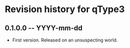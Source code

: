 # Revision history for qType3

## 0.1.0.0 -- YYYY-mm-dd

* First version. Released on an unsuspecting world.
